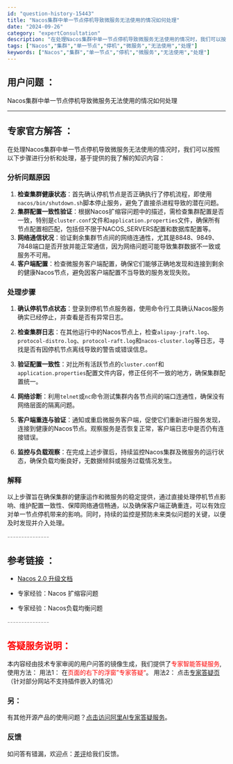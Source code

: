 ```yaml
---
id: "question-history-15443"
title: "Nacos集群中单一节点停机导致微服务无法使用的情况如何处理"
date: "2024-09-26"
category: "expertConsultation"
description: "在处理Nacos集群中单一节点停机导致微服务无法使用的情况时，我们可以按照以下步骤进行分析和处理，基于提供的我了解的知识内容：### 分析问题原因1. **检查集群健康状态**：首先确认停机节点是否正确执行了停机流程，即使用`nacos/bin/shutdown.sh`脚本停止服务，避免了直接杀进程"
tags: ["Nacos","集群","单一节点","停机","微服务","无法使用","处理"]
keywords: ["Nacos","集群","单一节点","停机","微服务","无法使用","处理"]
---
```


## 用户问题 ： 
 Nacos集群中单一节点停机导致微服务无法使用的情况如何处理  

---------------
## 专家官方解答 ：

在处理Nacos集群中单一节点停机导致微服务无法使用的情况时，我们可以按照以下步骤进行分析和处理，基于提供的我了解的知识内容：

### 分析问题原因
1. **检查集群健康状态**：首先确认停机节点是否正确执行了停机流程，即使用`nacos/bin/shutdown.sh`脚本停止服务，避免了直接杀进程导致的潜在问题。
2. **集群配置一致性验证**：根据Nacos扩缩容问题中的描述，需检查集群配置是否一致，特别是`cluster.conf`文件和`application.properties`文件，确保所有节点配置相匹配，包括但不限于NACOS_SERVERS配置和数据库配置等。
3. **网络通信状况**：验证剩余集群节点间的网络连通性，尤其是8848、9849、7848端口是否开放并能正常通信，因为网络问题可能导致集群数据不一致或服务不可用。
4. **客户端配置**：检查微服务客户端配置，确保它们能够正确地发现和连接到剩余的健康Nacos节点，避免因客户端配置不当导致的服务发现失败。

### 处理步骤
1. **确认停机节点状态**：登录到停机节点服务器，使用命令行工具确认Nacos服务确实已经停止，并查看是否有异常日志。
   
2. **检查集群日志**：在其他运行中的Nacos节点上，检查`alipay-jraft.log`、`protocol-distro.log`、`protocol-raft.log`和`nacos-cluster.log`等日志，寻找是否有因停机节点离线导致的警告或错误信息。

3. **验证配置一致性**：对比所有活跃节点的`cluster.conf`和`application.properties`配置文件内容，修正任何不一致的地方，确保集群配置统一。

4. **网络诊断**：利用`telnet`或`nc`命令测试集群内各节点间的端口连通性，确保没有网络层面的隔离问题。

5. **客户端重连与验证**：通知或重启微服务客户端，促使它们重新进行服务发现，连接到健康的Nacos节点。观察服务是否恢复正常，客户端日志中是否仍有连接错误。

6. **监控与负载观察**：在完成上述步骤后，持续监控Nacos集群及微服务的运行状态，确保负载均衡良好，无数据倾斜或服务过载情况发生。

### 解释
以上步骤旨在确保集群的健康运作和微服务的稳定提供，通过直接处理停机节点影响、维护配置一致性、保障网络通信畅通，以及确保客户端正确重连，可以有效应对单一节点停机带来的影响。同时，持续的监控是预防未来类似问题的关键，以便及时发现并介入处理。


<font color="#949494">---------------</font> 


## 参考链接 ：

* [Nacos 2.0 升级文档](https://nacos.io/docs/latest/upgrading/200-upgrading)
 
 * 专家经验：Nacos 扩缩容问题 
 
 * 专家经验：Nacos负载均衡问题 


 <font color="#949494">---------------</font> 
 


## <font color="#FF0000">答疑服务说明：</font> 

本内容经由技术专家审阅的用户问答的镜像生成，我们提供了<font color="#FF0000">专家智能答疑服务</font>,使用方法：
用法1： 在<font color="#FF0000">页面的右下的浮窗”专家答疑“</font>。
用法2： 点击[专家答疑页](https://answer.opensource.alibaba.com/docs/intro)（针对部分网站不支持插件嵌入的情况）
### 另：


有其他开源产品的使用问题？[点击访问阿里AI专家答疑服务](https://answer.opensource.alibaba.com/docs/intro)。
### 反馈
如问答有错漏，欢迎点：[差评](https://ai.nacos.io/user/feedbackByEnhancerGradePOJOID?enhancerGradePOJOId=15513)给我们反馈。
